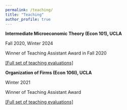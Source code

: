 ```yaml
---
permalink: /teaching/
title: "Teaching"
author_profile: true
---
```

**Intermediate Microeconomic Theory (Econ 101), UCLA**

Fall 2020, Winter 2024  

Winner of Teaching Assistant Award in Fall 2020

[[Full set of teaching evaluations]](../assets/pdf/RAJA_C_full_101_evaluations.pdf)

**Organization of Firms (Econ 106I), UCLA**

Winter 2021  

Winner of Teaching Assistant Award

 [[Full set of teaching evaluations]](../assets/pdf/RAJA_C_full_106I_evaluations.pdf)